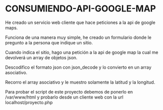 # CONSUMIENDO-API-GOOGLE-MAP

He creado un servicio web cliente que hace peticiones a la api de google maps.

Funciona de una manera muy simple, he creado un formulario donde le pregunto a la persona que indique un sitio.

Cuando indica el sitio, hago una petición a la api de google map la cual me devolverá un array de objetos json.

Descodifico el formato json con json_decode y lo convierto en un array asociativo.

Recorro el array asociativo y le muestro solamente la latitud y la longitud.

Para probar el script de este proyecto debemos de ponerlo en /var/www/html y probarlo desde un cliente web
con la url localhost/proyecto.php
